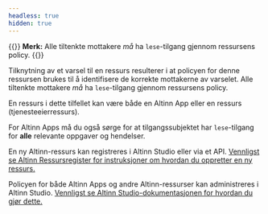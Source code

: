 ```yaml
---
headless: true
hidden: true
---
```


{{<notice info>}} 
**Merk:** Alle tiltenkte mottakere _må_ ha `lese`-tilgang gjennom ressursens policy. 
{{</notice>}}


Tilknytning av et varsel til en ressurs resulterer i at policyen for denne ressursen brukes til å identifisere
de korrekte mottakerne av varselet. Alle tiltenkte mottakere _må_ ha `lese`-tilgang gjennom ressursens
policy.

En ressurs i dette tilfellet kan være både en Altinn App eller en ressurs (tjenesteeierressurs).

For Altinn Apps må du også sørge for at tilgangssubjektet har `lese`-tilgang for __alle__ relevante oppgaver og hendelser.

En ny Altinn-ressurs kan registreres i Altinn Studio eller via et API.
[Vennligst se Altinn Ressursregister for instruksjoner om hvordan du oppretter en ny ressurs.](/nb/authorization/what-do-you-get/resourceregistry/)

Policyen for både Altinn Apps og andre Altinn-ressurser kan administreres i Altinn Studio.
[Vennligst se Altinn Studio-dokumentasjonen for hvordan du gjør dette.](/nb/altinn-studio)